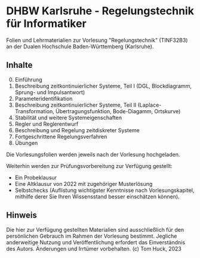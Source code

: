 # DHBW Karlsruhe - Regelungstechnik für Informatiker
Folien und Lehrmaterialien zur Vorlesung "Regelungstechnik" (TINF32B3) an der Dualen Hochschule Baden-Württemberg (Karlsruhe).

## Inhalte
0. Einführung
1. Beschreibung zeitkontinuierlicher Systeme, Teil I (DGL, Blockdiagramm, Sprung- und Impulsantwort)
2. Parameteridentifikation
3. Beschreibung zeitkontinuierlicher Systeme, Teil II (Laplace-Transformation, Übertragungsfunktion, Bode-Diagamm, Ortskurve)
4. Stabilität und weitere Systemeigenschaften
5. Regler und Reglerentwurf
6. Beschreibung und Regelung zeitdiskreter Systeme
7. Fortgeschrittene Regelungsverfahren
8. Übungen

Die Vorlesungsfolien werden jeweils nach der Vorlesung hochgeladen.

Weiterhin werden zur Prüfungsvorbereitung zur Verfügung gestellt:
- Ein Probeklausur
- Eine Altklausur von 2022 mit zugehöriger Musterlösung
- Selbstchecks (Auflistung wichtigster Kenntnisse nach Vorlesungskapitel, mithilfe derer Sie Ihren Wissensstand besser einschätzen können).

## Hinweis

Die hier zur Verfügung gestellten Materialien sind ausschließlich für den persönlichen Gebrauch im Rahmen der Vorlesung bestimmt. Jegliche anderweitige Nutzung und Veröffentlichung erfordert das Einverständnis des Autors. Änderungen und Irrtümer vorbehalten.
(c) Tom Huck, 2023
